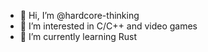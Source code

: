 - 👋 Hi, I’m @hardcore-thinking
- 👀 I’m interested in C/C++ and video games
- 🌱 I’m currently learning Rust

<!---
hardcore-thinking/hardcore-thinking is a ✨ special ✨ repository because its `README.md` (this file) appears on your GitHub profile.
You can click the Preview link to take a look at your changes.
--->
